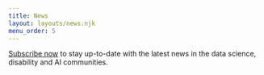 ```yaml
---
title: News
layout: layouts/news.njk
menu_order: 5
---
```

[Subscribe now](https://forms.gle/WuCk59iQtiRX3sLC7) to stay up-to-date with the latest news in the data science, disability and AI communities.
